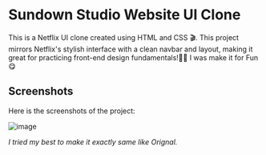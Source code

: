 # Sundown Studio Website UI Clone

This is a Netflix UI clone created using HTML and CSS 🎬. This project mirrors Netflix's stylish interface with a clean navbar and layout, making it great for practicing front-end design fundamentals!🎥✨ I was make it for Fun 😋

## Screenshots

Here is the screenshots of the project:

![image](https://github.com/user-attachments/assets/29714a50-550c-4f04-a177-42f7e1015f70)

*I tried my best to make it exactly same like Orignal.*
